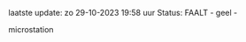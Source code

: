 laatste update: 
zo 29-10-2023 19:58   uur 
Status: FAALT - geel - 
<div class="service Y">microstation</div>